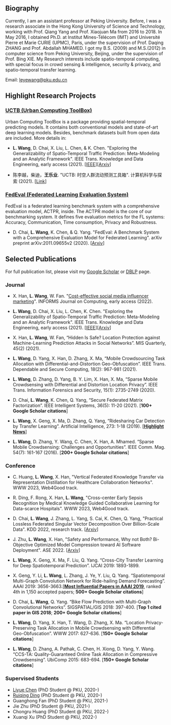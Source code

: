 ## Biography

Currently, I am an assistant professor at Peking University. Before, I was a research associate in the Hong Kong University of Science and Technology, working with Prof. Qiang Yang and Prof. Xiaojuan Ma from 2016 to 2018. In May 2016, I obtained Ph.D. at Institut Mines-Télécom (IMT) and Université Pierre et Marie CURIE (UPMC), Paris, under the supervision of Prof. Daqing ZHANG and Prof. Abdallah MHAMED. I got my B.S. (2009) and M.S.(2012) in computer science from Peking University, Beijing, under the supervision of Prof. Bing XIE. My Research interests include spatio-temporal computing, with special focus in crowd sensing & intelligence, security & privacy, and spatio-temporal transfer learning.

Email: leyewang@pku.edu.cn

## Highlight Research Projects

### [UCTB (Urban Computing ToolBox)](https://github.com/uctb/UCTB)

Urban Computing ToolBox is a package providing spatial-temporal predicting models. It contains both conventional models and state-of-art deep learning models. Besides, benchmark datasets built from open data are included. More details in:

- **L. Wang**, D. Chai, X. Liu, L. Chen, & K. Chen. "Exploring the Generalizability of Spatio-Temporal Traffic Prediction: Meta-Modeling and an Analytic Framework". IEEE Trans. Knowledge and Data Engineering, early access (2021). [[IEEE](https://ieeexplore.ieee.org/document/9627543)][[Arxiv](https://arxiv.org/abs/2009.09379)] 

- 陈李越，柴迪，**王乐业**. "UCTB: 时空人群流动预测工具箱". 计算机科学与探索 (2021). [[Link](http://fcst.ceaj.org/CN/abstract/abstract2577.shtml)]

### [FedEval (Federated Learning Evaluation System)](https://github.com/Di-Chai/FedEval)

FedEval is a federated learning benchmark system with a comprehensive evaluation model, ACTPR, inside. The ACTPR model is the core of our benchmarking system. It defines five evaluation metrics for the FL systems: Accuracy, Communication, Time consumption, Privacy and Robustness.

- D. Chai, **L. Wang**, K. Chen, & Q. Yang. "FedEval: A Benchmark System with a Comprehensive Evaluation Model for Federated Learning". arXiv preprint arXiv:2011.09655v2 (2020). [[Arxiv](https://arxiv.org/abs/2011.09655)]

## Selected Publications

For full publication list, please visit my [Google Scholar](https://scholar.google.com/citations?user=o2I4sL8AAAAJ&hl=en) or [DBLP](https://dblp.uni-trier.de/pid/07/8764.html) page.

### Journal

- X. Han, **L. Wang**, W. Fan. "[Cost-effective social media influencer marketing](https://pubsonline.informs.org/doi/abs/10.1287/ijoc.2022.1246)". INFORMS Journal on Computing, early access (2022).

- **L. Wang**, D. Chai, X. Liu, L. Chen, K. Chen. "Exploring the Generalizability of Spatio-Temporal Traffic Prediction: Meta-Modeling and an Analytic Framework". IEEE Trans. Knowledge and Data Engineering, early access (2021). [[IEEE](https://ieeexplore.ieee.org/document/9627543)][[Arxiv](https://arxiv.org/abs/2009.09379)] 

- X. Han, **L. Wang**, W. Fan, “Hidden Is Safe? Location Protection against Machine-Learning Prediction Attacks in Social Networks”. MIS Quarterly, 45(2) (2021).

- **L. Wang**, D. Yang, X. Han, D. Zhang, X. Ma, “Mobile Crowdsourcing Task Allocation with Differential-and-Distortion Geo-Obfuscation”. IEEE Trans. Dependable and Secure Computing, 18(2): 967-981 (2021).

- **L. Wang**, D. Zhang, D. Yang, B. Y. Lim, X. Han, X. Ma, “Sparse Mobile Crowdsensing with Differential and Distortion Location Privacy”. IEEE Trans. Information Forensics and Security, 15(1): 2735-2749 (2020).

- D. Chai, **L. Wang**, K. Chen, Q. Yang, “Secure Federated Matrix Factorization”. IEEE Intelligent Systems, 36(5): 11-20 (2021). [**100+ Google Scholar citations**]

- **L. Wang**, X. Geng, X. Ma, D. Zhang, Q. Yang, “Ridesharing Car Detection by Transfer Learning”. Artificial Intelligence, 273: 1-18 (2019). [**[Highlight News](https://www.journals.elsevier.com/artificial-intelligence/news/dont-be-taken-for-a-ride-ai-helps-spot-ridesharing-cheats)**]

- **L. Wang**, D. Zhang, Y. Wang, C. Chen, X. Han, A. Mhamed. “Sparse Mobile Crowdsensing: Challenges and Opportunities”. IEEE Comm. Mag. 54(7): 161-167 (2016). [**200+ Google Scholar citations**]

### Conference

- C. Huang, **L. Wang**, X. Han, "Vertical Federated Knowledge Transfer via Representation Distillation for Healthcare Collaboration Networks". WWW 2023, Web4Good track.

- R. Ding, F. Rong, X. Han, **L. Wang**, "Cross-center Early Sepsis Recognition by Medical Knowledge Guided Collaborative Learning for Data-scarce Hospitals". WWW 2023, Web4Good track.

- D. Chai, **L. Wang**, J. Zhang, L. Yang, S. Cai, K. Chen,  Q. Yang, "Practical Lossless Federated Singular Vector Decomposition Over Billion-Scale Data". KDD 2022, research track. [[Arxiv](https://arxiv.org/abs/2105.08925)]

- J. Zhu, **L. Wang**, X. Han, "Safety and Performance, Why not Both? Bi-Objective Optimized Model Compression toward AI Software Deployment". ASE 2022. [[Arxiv](https://arxiv.org/abs/2208.05969)]

- **L. Wang**, X. Geng, X. Ma, F. Liu, Q. Yang. “Cross-City Transfer Learning for Deep Spatiotemporal Prediction”. IJCAI 2019: 1893-1899.

- X. Geng, Y. Li, **L. Wang**, L. Zhang, J. Ye, Y. Liu, Q. Yang. “Spatiotemporal Multi-Graph Convolution Network for Ride-hailing Demand Forecasting”. AAAI 2019: 3656-3663.[**[Most Influential Papers in AAAI 2019](https://www.paperdigest.org/2021/02/most-influential-aaai-papers/)**, ranked 4th in 1,150 accepted papers; **500+ Google Scholar citations**]

- D. Chai, **L. Wang**, Q. Yang. “Bike Flow Prediction with Multi-Graph Convolutional Networks”. SIGSPATIAL/GIS 2018: 397-400. [**Top 1 cited paper in GIS 2018**; **200+ Google Scholar citations**]

- **L. Wang**, D. Yang, X. Han, T. Wang, D. Zhang, X. Ma. “Location Privacy-Preserving Task Allocation in Mobile Crowdsensing with Differential Geo-Obfuscation”. WWW 2017: 627-636. [**150+ Google Scholar citations**]

- **L. Wang**, D. Zhang, A. Pathak, C. Chen, H. Xiong, D. Yang, Y. Wang. “CCS-TA: Quality-Guaranteed Online Task Allocation in Compressive Crowdsensing”. UbiComp 2015: 683-694. [**150+ Google Scholar citations**]


### Supervised Students

- [Liyue Chen](https://liyue-chen.github.io/) (PhD Student @ PKU, 2020-)
- [Ruiqing Ding](https://ruiqingding.github.io/) (PhD Student @ PKU, 2020-)
- Guanghong Fan (PhD Student @ PKU, 2021-)
- Jie Zhu (PhD Student @ PKU, 2021-) 
- Chongru Huang (PhD Student @ PKU, 2022-) 
- Xuanqi Xu (PhD Student @ PKU, 2022-)

